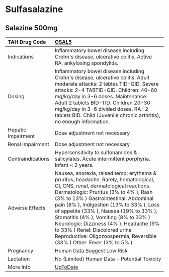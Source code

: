 # Sulfasalazine

## Salazine 500mg

| TAH Drug Code      | [OSAL5](https://www.tahsda.org.tw/drugs/hissearch.php?drug_code=OSAL5)                                                                                                                                                                                                                                                                                                                                                                                                                              |
|:-------------------|:----------------------------------------------------------------------------------------------------------------------------------------------------------------------------------------------------------------------------------------------------------------------------------------------------------------------------------------------------------------------------------------------------------------------------------------------------------------------------------------------------|
| Indications        | Inflammatory bowel disease including Crohn's disease, ulcerative colitis, Active RA, ankylosing spondylitis.                                                                                                                                                                                                                                                                                                                                                                                        |
| Dosing             | Inflammatory bowel disease including Crohn's disease, ulcerative colitis: Adult moderate attacks: 2 tables TID-QID. Severe attacks: 2-4 TABTID-QID. Children: 40-60 mg/kg/day in 3-6 doses. Maintenance: Adult 2 tablets BID-TID. Children 20-30 mg/kg/day in 3-6 divided doses. RA : 2 tablets BID. Child (Juvenile chronic arthritis), no enough information.                                                                                                                                     |
| Hepatic Impairment | Dose adjustment not necessary                                                                                                                                                                                                                                                                                                                                                                                                                                                                       |
| Renal Impairment   | Dose adjustment not necessary                                                                                                                                                                                                                                                                                                                                                                                                                                                                       |
| Contraindications  | Hypersensitivity to sulfonamides & salicylates. Acute intermittent porphyria. Infant < 2 years.                                                                                                                                                                                                                                                                                                                                                                                                     |
| Adverse Effects    | Nausea, anorexia, raised temp; erythema & pruritus; headache. Rarely, hematological, GI, CNS, renal, dermatological reactions. Dermatologic: Pruritus (3% to 4% ), Rash (3% to 13% ) Gastrointestinal: Abdominal pain (8% ), Indigestion (13% to 33% ), Loss of appetite (33% ), Nausea (19% to 33% ), Stomatitis (4% ), Vomiting (8% to 33% ) Neurologic: Dizziness (4% ), Headache (9% to 33% ) Renal: Discolored urine Reproductive: Oligozoospermia, Reversible (33% ) Other: Fever (3% to 5% ) |
| Pregnancy          | Human Data Suggest Low Risk                                                                                                                                                                                                                                                                                                                                                                                                                                                                         |
| Lactation          | No (Limited) Human Data - Potential Toxicity                                                                                                                                                                                                                                                                                                                                                                                                                                                        |
| More Info          | [UpToDate](https://www.uptodate.com/contents/sulfasalazine-drug-information)                                                                                                                                                                                                                                                                                                                                                                                                                        |

